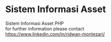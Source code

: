 # Sistem Informasi Asset
 Sistem Informasi Asset PHP
<br>
for further information please contact<br>
https://www.linkedin.com/in/ridwan-montezari/
